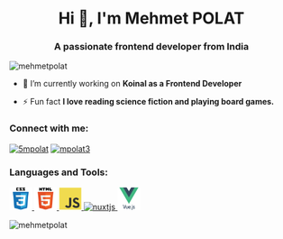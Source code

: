 <h1 align="center">Hi 👋, I'm Mehmet POLAT</h1>
<h3 align="center">A passionate frontend developer from India</h3>

<p align="left"> <img src="https://komarev.com/ghpvc/?username=mehmetpolat&label=Profile%20views&color=0e75b6&style=flat" alt="mehmetpolat" /> </p>

- 🔭 I’m currently working on **Koinal as a Frontend Developer**

- ⚡ Fun fact **I love reading science fiction and playing board games.**

<h3 align="left">Connect with me:</h3>
<p align="left">
<a href="https://twitter.com/5mpolat" target="blank"><img align="center" src="https://raw.githubusercontent.com/rahuldkjain/github-profile-readme-generator/master/src/images/icons/Social/twitter.svg" alt="5mpolat" height="30" width="40" /></a>
<a href="https://linkedin.com/in/mpolat3" target="blank"><img align="center" src="https://raw.githubusercontent.com/rahuldkjain/github-profile-readme-generator/master/src/images/icons/Social/linked-in-alt.svg" alt="mpolat3" height="30" width="40" /></a>
</p>

<h3 align="left">Languages and Tools:</h3>
<p align="left"> <a href="https://www.w3schools.com/css/" target="_blank" rel="noreferrer"> <img src="https://raw.githubusercontent.com/devicons/devicon/master/icons/css3/css3-original-wordmark.svg" alt="css3" width="40" height="40"/> </a> <a href="https://www.w3.org/html/" target="_blank" rel="noreferrer"> <img src="https://raw.githubusercontent.com/devicons/devicon/master/icons/html5/html5-original-wordmark.svg" alt="html5" width="40" height="40"/> </a> <a href="https://developer.mozilla.org/en-US/docs/Web/JavaScript" target="_blank" rel="noreferrer"> <img src="https://raw.githubusercontent.com/devicons/devicon/master/icons/javascript/javascript-original.svg" alt="javascript" width="40" height="40"/> </a> <a href="https://nuxtjs.org/" target="_blank" rel="noreferrer"> <img src="https://www.vectorlogo.zone/logos/nuxtjs/nuxtjs-icon.svg" alt="nuxtjs" width="40" height="40"/> </a> <a href="https://vuejs.org/" target="_blank" rel="noreferrer"> <img src="https://raw.githubusercontent.com/devicons/devicon/master/icons/vuejs/vuejs-original-wordmark.svg" alt="vuejs" width="40" height="40"/> </a> </p>

<p><img align="center" src="https://github-readme-stats.vercel.app/api/top-langs?username=mehmetpolat&show_icons=true&locale=en&layout=compact" alt="mehmetpolat" /></p>
